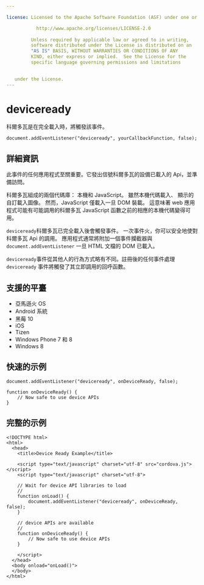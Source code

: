 ```yaml
---

license: Licensed to the Apache Software Foundation (ASF) under one or more contributor license agreements. See the NOTICE file distributed with this work for additional information regarding copyright ownership. The ASF licenses this file to you under the Apache License, Version 2.0 (the "License"); you may not use this file except in compliance with the License. You may obtain a copy of the License at

           http://www.apache.org/licenses/LICENSE-2.0
    
         Unless required by applicable law or agreed to in writing,
         software distributed under the License is distributed on an
         "AS IS" BASIS, WITHOUT WARRANTIES OR CONDITIONS OF ANY
         KIND, either express or implied.  See the License for the
         specific language governing permissions and limitations
    

   under the License.
---
```


# deviceready

科爾多瓦是在完全載入時，將觸發該事件。

    document.addEventListener("deviceready", yourCallbackFunction, false);
    

## 詳細資訊

此事件的任何應用程式至關重要。它發出信號科爾多瓦的設備已載入的 Api，並準備訪問。

科爾多瓦組成的兩個代碼庫： 本機和 JavaScript。 雖然本機代碼載入、 顯示的自訂載入圖像。 然而，JavaScript 僅載入一旦 DOM 裝載。 這意味著 web 應用程式可能有可能調用的科爾多瓦 JavaScript 函數之前的相應的本機代碼變得可用。

`deviceready`科爾多瓦已完全載入後會觸發事件。 一次事件火，你可以安全地使對科爾多瓦 Api 的調用。 應用程式通常將附加一個事件攔截器與 `document.addEventListener` 一旦 HTML 文檔的 DOM 已載入。

`deviceready`事件從其他人的行為方式略有不同。註冊後的任何事件處理 `deviceready` 事件將觸發了其立即調用的回呼函數。

## 支援的平臺

*   亞馬遜火 OS
*   Android 系統
*   黑莓 10
*   iOS
*   Tizen
*   Windows Phone 7 和 8
*   Windows 8

## 快速的示例

    document.addEventListener("deviceready", onDeviceReady, false);
    
    function onDeviceReady() {
        // Now safe to use device APIs
    }
    

## 完整的示例

    <!DOCTYPE html>
    <html>
      <head>
        <title>Device Ready Example</title>
    
        <script type="text/javascript" charset="utf-8" src="cordova.js"></script>
        <script type="text/javascript" charset="utf-8">
    
        // Wait for device API libraries to load
        //
        function onLoad() {
            document.addEventListener("deviceready", onDeviceReady, false);
        }
    
        // device APIs are available
        //
        function onDeviceReady() {
            // Now safe to use device APIs
        }
    
        </script>
      </head>
      <body onload="onLoad()">
      </body>
    </html>